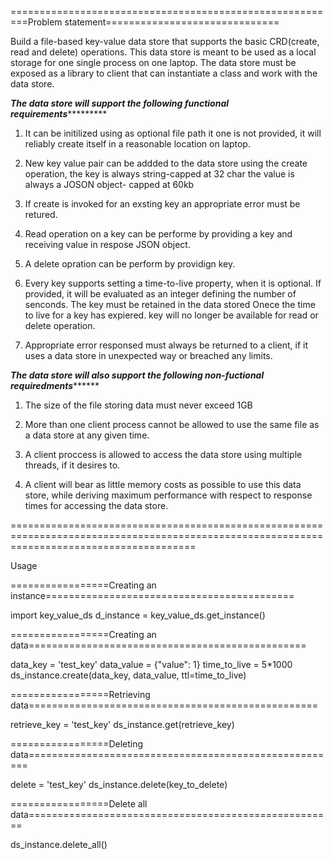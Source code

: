 =========================================================Problem statement==============================


Build a file-based key-value data store that supports the basic CRD(create, read and delete) operations. This data store is meant to be used as a local storage for one single process on one laptop. The data store must be exposed as a library to client that can instantiate a class and work with the data store.





***********The data store will support the following functional requirements********************

1. It can be initilized using as optional file path it one is not provided, it will reliably create itself in a reasonable location on laptop.

2. New key value pair can be addded to the data store using the create operation, the key is always string-capped at 32 char the value is always a JOSON object- capped at 60kb

3. If create is invoked for an exsting key an appropriate error must be retured.

4. Read operation on a key can be performe by providing a key and receiving value in respose JSON object.

5. A delete opration can be perform by providign key.

6. Every key supports setting a time-to-live property, when it is optional. If provided, it will be evaluated as an integer defining the number of senconds. The key must be retained in the data stored Onece the time to live for a key has expiered. key will no longer be available for read or delete operation.

7. Appropriate error responsed must always be returned to a client, if it uses a data store in unexpected way or breached any limits.





***********The data store will also support the following non-fuctional requiredments*****************

1. The size of the file storing data must never exceed 1GB

2. More than one client process cannot be allowed to use the same file as a data store at any given time.

3. A client proccess is allowed to access the data store using multiple threads, if it desires to.

4. A client will bear as little memory costs as possible to use this data store, while deriving maximum performance with respect to response times for accessing the data store.

============================================================================================================================================

Usage

=================Creating an instance===========================================

import key_value_ds
d_instance = key_value_ds.get_instance()


=================Creating an data================================================

data_key = 'test_key'
data_value = {"value": 1}
time_to_live = 5*1000
ds_instance.create(data_key, data_value, ttl=time_to_live)

=================Retrieving data==================================================

retrieve_key = 'test_key'
ds_instance.get(retrieve_key)


=================Deleting data======================================================

delete = 'test_key'
ds_instance.delete(key_to_delete)

=================Delete all data=====================================================

ds_instance.delete_all()
